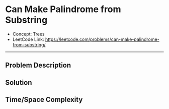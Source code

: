 # Can Make Palindrome from Substring

- Concept: Trees
- LeetCode Link: https://leetcode.com/problems/can-make-palindrome-from-substring/

---

## Problem Description

## Solution

## Time/Space Complexity

